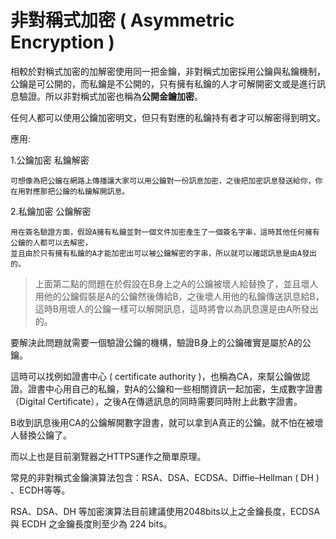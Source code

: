 # 非對稱式加密 \( Asymmetric Encryption \)

相較於對稱式加密的加解密使用同一把金鑰，非對稱式加密採用公鑰與私鑰機制，公鑰是可公開的，而私鑰是不公開的，只有擁有私鑰的人才可解開密文或是進行訊息驗證。所以非對稱式加密也稱為**公開金鑰加密**。

任何人都可以使用公鑰加密明文，但只有對應的私鑰持有者才可以解密得到明文。

應用:

1.公鑰加密 私鑰解密

```
可想像為把公鑰在網路上傳播讓大家可以用公鑰對一份訊息加密，之後把加密訊息發送給你，你在用對應那把公鑰的私鑰解開訊息。
```

2.私鑰加密 公鑰解密

```
用在簽名驗證方面，假設A擁有私鑰並對一個文件加密產生了一個簽名字串，這時其他任何擁有公鑰的人都可以去解密，
並且由於只有擁有私鑰的A才能加密出可以被公鑰解密的字串，所以就可以確認訊息是由A發出的。
```

> 上面第二點的問題在於假設在B身上之A的公鑰被壞人給替換了，並且壞人用他的公鑰假裝是A的公鑰然後傳給B，之後壞人用他的私鑰傳送訊息給B，這時B用壞人的公鑰一樣可以解開訊息，這時將會以為訊息還是由A所發出的。

要解決此問題就需要一個驗證公鑰的機構，驗證B身上的公鑰確實是屬於A的公鑰。

這時可以找例如證書中心 \( certificate authority \)，也稱為CA，來幫公鑰做認證。證書中心用自己的私鑰，對A的公鑰和一些相關資訊一起加密，生成數字證書（Digital Certificate），之後A在傳遞訊息的同時需要同時附上此數字證書。

B收到訊息後用CA的公鑰解開數字證書，就可以拿到A真正的公鑰。就不怕在被壞人替換公鑰了。

而以上也是目前瀏覽器之HTTPS運作之簡單原理。

常見的非對稱式金鑰演算法包含：RSA、DSA、ECDSA、Diffie–Hellman \( DH \) 、ECDH等等。

RSA、DSA、DH 等加密演算法目前建議使用2048bits以上之金鑰長度，ECDSA 與 ECDH 之金鑰長度則至少為 224 bits。

